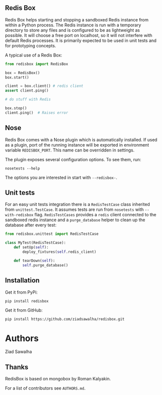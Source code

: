 Redis Box
---------

Redis Box helps starting and stopping a sandboxed Redis instance
from within a Python process. The Redis instance is run with a
temporary directory to store any files and is configured to
be as lightweight as possible. It will choose a free port on localhost,
so it will not interfere with default Redis processes.
It is primarily expected to be used in unit tests and for prototyping concepts.

A typical use of a Redis Box:

```python
from redisbox import RedisBox

box = RedisBox()
box.start()

client = box.client() # redis client
assert client.ping()

# do stuff with Redis

box.stop()
client.ping()  # Raises error
```

Nose
----

Redis Box comes with a Nose plugin which is automatically installed.
If used as a plugin, port of the running instance will be exported
in environment variable `REDISBOX_PORT`. This name can be overridden
in settings.

The plugin exposes several configuration options. To see them, run:

    nosetests --help

The options you are interested in start with `--redisbox-`.

Unit tests
----------

For an easy unit tests integration there is a `RedisTestCase` class
inherited from `unittest.TestCase`. It assumes tests are run from `nosetests`
with `--with-redisbox` flag. `RedisTestCases` provides a `redis` client
connected to the sandboxed redis instance and a `purge_database` helper
to clean up the database after every test:

```python
from redisbox.unittest import RedisTestCase

class MyTest(RedisTestCase):
    def setUp(self):
        deploy_fixtures(self.redis_client)

    def tearDown(self):
        self.purge_database()
```

Installation
------------

Get it from PyPi:

    pip install redisbox

Get it from GitHub:

    pip install https://github.com/ziadsawalha/redisbox.git



Authors
=======

 Ziad Sawalha


Thanks
------

RedisBox is based on mongobox by Roman Kalyakin.

For a list of contributors see `AUTHORS.md`.
